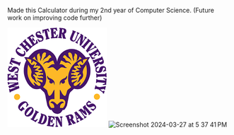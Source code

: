 Made this Calculator during my 2nd year of Computer Science. (Future work on improving code further)

![alt text](https://github.com/JamesDracupWCU/WCU_Calculator/blob/main/WCU.png?raw=true)
<img width="386" alt="Screenshot 2024-03-27 at 5 37 41 PM" src="https://github.com/JamesDracupWCU/WCU_Calculator/assets/108743432/735063c7-0784-4f0a-a2cf-f3b9e55da713">
